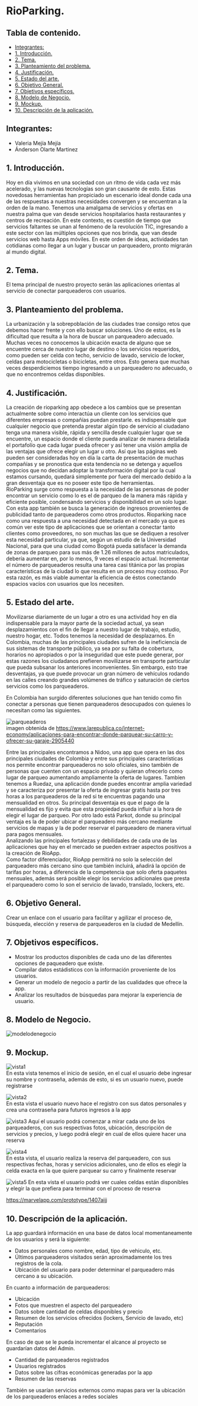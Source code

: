 # RioParking.
## Tabla de contenido.
  - [Integrantes:](#integrantes)
  - [1. Introducción.](#1-introducción)
  - [2. Tema.](#2-tema)
  - [3. Planteamiento del problema.](#3-planteamiento-del-problema)
  - [4. Justificación.](#4-justificación)
  - [5. Estado del arte.](#5-estado-del-arte)
  - [6. Objetivo General.](#6-objetivo-general)
  - [7. Objetivos específicos.](#7-objetivos-específicos)
  - [8. Modelo de Negocio.](#8-modelo-de-negocio)
  - [9. Mockup.](#9-mockup)
  - [10. Descripción de la aplicación.](#10-descripción-de-la-aplicación)
  

## Integrantes: 
- Valeria Mejía Mejía 
- Ánderson Olarte Martinez

## 1. Introducción.
Hoy en día vivimos en una sociedad con un ritmo de vida cada vez más acelerado, y las nuevas tecnologías son gran causante de esto. Estas novedosas herramientas han propiciado un escenario ideal donde cada una de las respuestas a nuestras necesidades convergen y se encuentran a la orden de la mano. Tenemos una amalgama de servicios y ofertas en nuestra palma que van desde servicios hospitalarios hasta restaurantes y centros de recreación. En este contexto, es cuestión de tiempo que servicios faltantes se unan al fenómeno de la revolución TIC, ingresando a este sector con las múltiples opciones que nos brinda, que van desde servicios web hasta Apps móviles. En este orden de ideas, actividades tan cotidianas como llegar a un lugar y buscar un parqueadero, pronto migrarán al mundo digital.

## 2. Tema.
El tema principal de nuestro proyecto serán las aplicaciones orientas al servicio de conectar parqueaderos con usuarios.

## 3. Planteamiento del problema.
La urbanización y la sobrepoblación de las ciudades trae consigo retos que debemos hacer frente y con ello buscar soluciones. Uno de estos, es la dificultad que resulta a la hora de buscar un parqueadero adecuado. Muchas veces no conocemos la ubicación exacta de alguno que se encuentre cerca de nuestro lugar de destino o los servicios requeridos, como pueden ser celda con techo, servicio de lavado, servicio de locker, celdas para motocicletas o bicicletas, entre otros. Esto genera que muchas veces desperdiciemos tiempo ingresando a un parqueadero no adecuado, o que no encontremos celdas disponibles.  

## 4. Justificación.
La creación de rioparking app obedece a los cambios que se presentan actualmente sobre como 
interactúa un cliente con los servicios que diferentes empresas o compañías puedan prestarle.
es indispensable que cualquier negocio que pretenda prestar algún tipo de servicio al ciudadano 
tenga una manera visible, rápida y sencilla desde cualquier lugar que se encuentre, un espacio donde el cliente pueda analizar de manera detallada el portafolío que cada lugar pueda ofrecer y así tener una visión amplia de las ventajas que ofrece elegir un lugar u otro. Así que las páginas web pueden ser consideradas hoy en día la carta de presentación de muchas compañías y se pronostica que esta tendencia no se detenga y aquellos negocios que no decidan adoptar la transformación digital por la cual estamos cursando, quedará simplemente por fuera del mercado debido a la gran desventaja que es no poseer este tipo de herramientas.  
RioParking surge como respuesta a la necesidad de las personas de poder encontrar un servicio como lo es el de parqueo de la manera más rápida y eficiente posible, condensando servicios y disponibilidad en un solo lugar.
Con esta app también se busca la generación de ingresos provenientes de publicidad tanto de parqueaderos como otros productos. Rioparking nace como una respuesta a una necesidad detectada en el mercado ya que es común ver este tipo de aplicaciones que se orientan a conectar tanto clientes como proveedores, no son muchas las que se dediquen a resolver esta necesidad particular, ya que, según un estudio de la Universidad Nacional, para que una ciudad como Bogotá pueda satisfacer la demanda de zonas de parqueo para sus más de 1.26 millones de autos matriculados, debería aumentar en, por lo menos, 9 veces el espacio actual. Incrementar el número de parqueaderos resulta una tarea casi titánica por las propias características de la ciudad lo que resulta en un proceso muy costoso. Por esta razón, es más viable aumentar la eficiencia de éstos conectando espacios vacíos con usuarios que los necesiten.


## 5. Estado del arte.
Movilizarse diariamente de un lugar a otro es una actividad hoy en día indispensable para la mayor parte de la sociedad actual, ya sean desplazamientos con el fin de llegar a nuestro lugar de trabajo, estudio, nuestro hogar, etc. Todos tenemos la necesidad de desplazarnos. En Colombia, muchas de las principales ciudades sufren de la ineficiencia de sus sistemas de transporte público, ya sea por su falta de cobertura, horarios no apropiados o por la inseguridad que este puede generar, por estas razones los ciudadanos prefieren movilizarse en transporte particular que pueda subsanar los anteriores inconvenientes. Sin embargo, esto trae desventajas, ya que puede provocar un gran número de vehículos rodando en las calles creando grandes volúmenes de tráfico y saturación de ciertos servicios como los parqueaderos.

En Colombia han surgido diferentes soluciones que han tenido como fin conectar a personas que tienen parqueaderos desocupados con quienes lo necesitan como las siguientes.  
  
![parqueaderos](https://github.com/aolartemartinez11/RioParkingApp/blob/master/Images/Anteproyecto/ResumenParkingApps.png "Apps sobre parqueaderos")  
imagen obtenida de <https://www.larepublica.co/internet-economy/aplicaciones-para-encontrar-donde-parquear-su-carro-y-ofrecer-su-garaje-2905440>  

 Entre las principales encontramos a Nidoo, una app que opera en las dos principales ciudades de Colombia y entre sus principales características nos permite encontrar parqueaderos no solo oficiales, sino también de personas que cuenten con un espacio privado y quieran ofrecerlo como lugar de parqueo aumentando ampliamente la oferta de lugares. Tambíen tenemos a Ruedaz, una aplicación donde puedes encontrar amplia variedad y se caracteriza por presentar la oferta de ingresar gratis hasta por tres horas a los parqueaderos de la red si te encuentras pagando una mensualidad en otros. Su principal desventaja es que el pago de la mensualidad es fijo y evita que esta propiedad pueda influir a la hora de elegir el lugar de parqueo. Por otro lado está Parkot, donde su principal ventaja es la de poder ubicar el parqueadero más cercano mediante servicios de mapas y la de poder reservar el parqueadero de manera virtual para pagos mensuales.  
 Analizando las principales fortalezas y debilidades de cada una de las aplicaciones que hay en el mercado se pueden extraer aspectos positivos a la creación de RioApp.  
 Como factor diferenciador, RioApp permitirá no solo la selección del parqueadero más cercano 
 sino que también incluirá, añadirá la opción de tarifas por horas, a diferencia de la competencia que solo oferta paquetes mensuales, además será posible elegir los servicios adicionales que presta el parqueadero como lo son el servicio de lavado, translado, lockers, etc.

## 6. Objetivo General.
Crear un enlace con el usuario para facilitar y agilizar el proceso de, búsqueda, elección y reserva de parqueaderos en 
la ciudad de Medellín.

## 7. Objetivos específicos.
+ Mostrar los productos disponibles de cada uno de las diferentes opciones de paqueadero que existe.
+ Compilar datos estádisticos con la información proveniente de los usuarios.
+ Generar un modelo de negocio a partir de las cualidades que ofrece la app.
+ Analizar los resultados de búsquedas para mejorar la experiencia de usuario.

## 8. Modelo de Negocio.

![modelodenegocio](https://github.com/aolartemartinez11/RioParkingApp/blob/master/Images/Anteproyecto/bussinesmodel_leancanvas.png "Lean Canvas")  


## 9. Mockup.

![vista1](https://github.com/aolartemartinez11/RioParkingApp/blob/master/Images/Anteproyecto/v1.png "Mockup 1")  
En esta vista tenemos el inicio de sesión, en el cual el usuario debe ingresar su nombre y contraseña, además de esto, si es un usuario nuevo, puede registrarse

![vista2](https://github.com/aolartemartinez11/RioParkingApp/blob/master/Images/Anteproyecto/v5.png "Mockup 2")  
En esta vista el usuario nuevo hace el registro con sus datos personales y crea una contraseña para futuros ingresos a la app 

![vista3](https://github.com/aolartemartinez11/RioParkingApp/blob/master/Images/Anteproyecto/v2.png "Mockup 3") 
Aquí el usuario podrá comenzar a mirar cada uno de los parqueaderos, con sus respectivas fotos, ubicación, descripción de servicios y precios, y luego podrá elegir en cual de ellos quiere hacer una reserva

![vista4](https://github.com/aolartemartinez11/RioParkingApp/blob/master/Images/Anteproyecto/v3.png "Mockup 4")  
En esta vista, el usuario realiza la reserva del parqueadero, con sus respectivas fechas, horas y servicios adicionales, uno de ellos es elegir la celda exacta en la que quiere parquear su  carro y finalmente reservar

![vista5](https://github.com/aolartemartinez11/RioParkingApp/blob/master/Images/Anteproyecto/v4.png "Mockup 5")
En esta vista el usuario podrá ver cuales celdas están disponibles y elegir la que prefiera para terminar con el proceso de reserva

<https://marvelapp.com/prototype/1407aijj>

## 10. Descripción de la aplicación.

La app guardará información en una base de datos local momentaneamente de los usuarios y será la siguiente:

- Datos personales como nombre, edad, tipo de vehiculo, etc.
- Últimos parqueaderos visitados serán aproximadamente los tres registros de la cola.
- Ubicación del usuario para poder determinar el parqueadero más cercano a su ubicación.

En cuanto a información de parqueaderos:
- Ubicación
- Fotos que muestren el aspecto del parqueadero
- Datos sobre cantidad de celdas disponibles y precio
- Resumen de los servicios ofrecidos (lockers, Servicio de lavado, etc)
- Reputación
- Comentarios


En caso de que se le pueda incrementar el alcance al proyecto 
se guardarían datos del Admin.
- Cantidad de parqueaderos registrados
- Usuarios registrados
- Datos sobre las cifras económicas generadas por la app
- Resumen de las reservas

También se usarían servicios externos como mapas para ver la ubicación de los parqueaderos
enlaces a redes sociales
